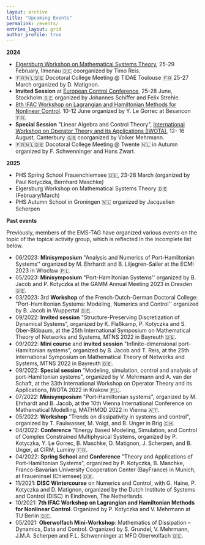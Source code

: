 ```yaml
---
layout: archive
title: "Upcoming Events"
permalink: /events/
entries_layout: grid
author_profile: true 
---
```



  
**2024**

- [Elgersburg Workshop on Mathematical Systems Theory](https://www.tu-ilmenau.de/systpde/elgersburg-workshop), 25-29 February, Ilmenau :de: coorganized by Timo Reis.
- :fr::netherlands::de: Docotoral College Meeting @ TIDAE Toulouse :fr: 25-27 March organized by D. Matignon.
- **Invited Session** at [European Control Conference](https://ecc24.euca-ecc.org), 25-28 June, Stockholm :sweden: organized by Johannes Schiffer and Felix Strehle.
- [8th IFAC Workshop on Lagrangian and Hamiltonian Methods for Nonlinear Control](https://conferences.ifac-control.org/lhmnc24/). 10-12 June organized by Y. Le Gorrec at Besancon :fr:.
- **Special Session** "Linear Algebra and Control Theory", [International Workshop on Operator Theory and its Applications (IWOTA)](https://www.lancaster.ac.uk/maths/iwotauk2021/), 12- 16 August, Canterbury :uk: coorganized by Volker Mehrmann.
- :fr::netherlands::de: Docotoral College Meeting @ Twente :netherlands: in Autumn organized by F. Schwenninger and Hans Zwart.

**2025**

- PHS Spring School Frauenchiemsee :de:, 23-28 March (organized by Paul Kotyczka, Bernhard Maschke)
- Elgersburg Workshop on Mathematical Systems Theory :de: (February/March)
- PHS Autumn School in Groningen 🇳🇱 organized by Jacquelien Scherpen


**Past events**

Previously, members of the EMS-TAG have organized various events on the topic of the topical activity group, which is reflected in the incomplete list below.

- 06/2023: **Minisymposium** "Analysis and Numerics of Port-Hamiltonian Systems'' organized by M. Ehrhardt and B. Liljegren-Sailer at the ECMI 2023 in Wrocław :poland:.
- 05/2023:  **Minisymposium** "Port-Hamiltonian Systems'' organized by B. Jacob and  P. Kotyczka at the GAMM Annual Meeting 2023 in Dresden :de:.
- 03/2023: 3rd **Workshop** of the  French-Dutch-German Doctoral College: "Port-Hamiltonian Systems: Modeling, Numerics and Control'' organized by B.  Jacob in Wuppertal :de:.
- 09/2022: **Invited session** "Structure-Preserving Discretization of Dynamical Systems", organized by K. Flaßkamp, P. Kotyczka and S. Ober-Blöbaum,  at the 25th  International Symposium on Mathematical Theory of Networks and Systems, MTNS 2022 in Bayreuth :de:.
- 09/2022: **Mini course** and **invited session** "Infinite-dimensional port-Hamiltonian systems", organized by B. Jacob and T. Reis, at the 25th International Symposium on Mathematical Theory of Networks and Systems, MTNS 2022 in Bayreuth :de:.
- 09/2022: **Special session** "Modeling, simulation, control and analysis of port-Hamiltonian systems", organized by V. Mehrmann and A. van der Schaft, at the 33th International Workshop on Operator Theory and its Applications, IWOTA 2022 in Krakow :poland:.
- 07/2022: **Minisymposium**  "Port-Hamiltonian systems", organized by  M. Ehrhardt and B. Jacob,  at the 10th Vienna International Conference on Mathematical Modelling, MATHMOD 2022 in Vienna :austria:.
- 05/2022: **Workshop** "Trends on dissipativity in systems and control", organized by T. Faulwasser, M. Voigt, and B. Unger in Brig :switzerland:.
- 04/2022:  **Conference** "Energy Based Modeling, Simulation, and Control of Complex Constrained Multiphysical Systems, organized by P. Kotyczka, Y. Le Gorrec, B. Maschke, D. Matignon, J. Scherpen, and B. Unger, at CIRM, Luminy :fr:.
- 04/2022:  **Spring School** and **Conference** "Theory and Applications of Port-Hamiltonian Systems", organized by P. Kotyczka, B. Maschke, Franco-Bavarian University Cooperation Center (BayFrance) in Munich, at Fraueninsel (Chiemsee) :de:.
- 11/2021: **DISC Wintercourse** on Numerics and Control, with G. Haine, P. Kotyczka and D. Matignon, organized by the Dutch Institute of Systems and Control (DISC) in Eindhoven, The Netherlands.
- 10/2021:  **7th IFAC Workshop on Lagrangian and Hamiltonian Methods for Nonlinear Control**. Organized by P. Kotyczka and V. Mehrmann at TU Berlin :de:.
- 05/2021:  **Oberwolfach Mini-Workshop**: Mathematics of Dissipation – Dynamics, Data and Control. Organized by S. Grundel, V. Mehrmann, J.M.A. Scherpen and F.L. Schwenninger at MFO Oberwolfach :de:.


